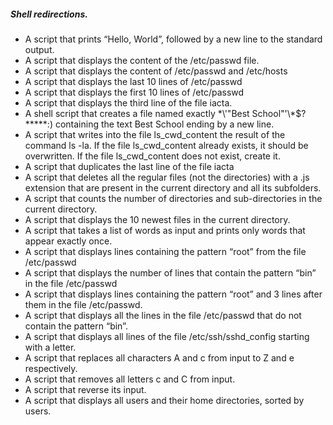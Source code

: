 ##### Shell redirections.
- A script that prints “Hello, World”, followed by a new line to the standard output.
- A script that displays the content of the /etc/passwd file.
- A script that displays the content of /etc/passwd and /etc/hosts
- A script that displays the last 10 lines of /etc/passwd
- A script that displays the first 10 lines of /etc/passwd
- A script that displays the third line of the file iacta.
- A shell script that creates a file named exactly \*\\'"Best School"\'\\*$\?\*\*\*\*\*:) containing the text Best School ending by a new line.
- A script that writes into the file ls_cwd_content the result of the command ls -la. If the file ls_cwd_content already exists, it should be overwritten. If the file ls_cwd_content does not exist, create it.
- A script that duplicates the last line of the file iacta
- A script that deletes all the regular files (not the directories) with a .js extension that are present in the current directory and all its subfolders.
- A script that counts the number of directories and sub-directories in the current directory.
- A script that displays the 10 newest files in the current directory.
- A script that takes a list of words as input and prints only words that appear exactly once.
- A script that displays lines containing the pattern “root” from the file /etc/passwd
- A script that displays the number of lines that contain the pattern “bin” in the file /etc/passwd
- A script that displays lines containing the pattern “root” and 3 lines after them in the file /etc/passwd.
- A script that displays all the lines in the file /etc/passwd that do not contain the pattern “bin”.
- A script that displays all lines of the file /etc/ssh/sshd_config starting with a letter.
- A script that replaces all characters A and c from input to Z and e respectively.
- A script that removes all letters c and C from input.
- A script that reverse its input.
- A script that displays all users and their home directories, sorted by users.
